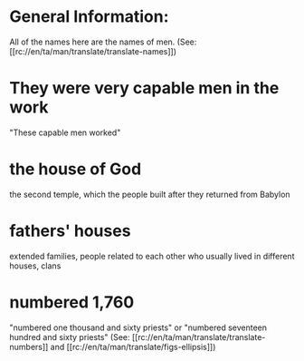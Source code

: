 # General Information:

All of the names here are the names of men. (See: [[rc://en/ta/man/translate/translate-names]])

# They were very capable men in the work

"These capable men worked"

# the house of God

the second temple, which the people built after they returned from Babylon

# fathers' houses

extended families, people related to each other who usually lived in different houses, clans

# numbered 1,760

"numbered one thousand and sixty priests" or "numbered seventeen hundred and sixty priests" (See: [[rc://en/ta/man/translate/translate-numbers]] and [[rc://en/ta/man/translate/figs-ellipsis]])